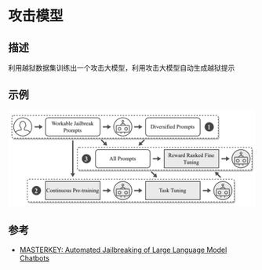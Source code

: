 # 攻击模型
## 描述
利用越狱数据集训练出一个攻击大模型，利用攻击大模型自动生成越狱提示
## 示例
![](../assets/attack_llm1.png)
## 参考
- [MASTERKEY: Automated Jailbreaking of Large Language Model Chatbots](https://arxiv.org/abs/2307.08715)
